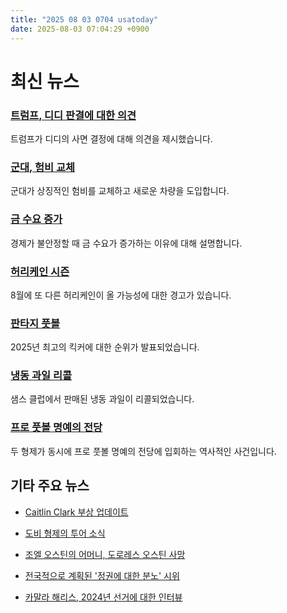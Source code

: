 ```yaml
---
title: "2025 08 03 0704 usatoday"
date: 2025-08-03 07:04:29 +0900
---
```


# 최신 뉴스

### [트럼프, 디디 판결에 대한 의견](https://www.usatoday.com/story/entertainment/celebrities/2025/08/01/will-trump-pardon-sean-diddy-combs/85488194007/)
트럼프가 디디의 사면 결정에 대해 의견을 제시했습니다.

### [군대, 험비 교체](https://www.usatoday.com/story/news/politics/2025/08/02/armys-replacement-for-humvee-infantry-squad-vehicle/85421688007/)
군대가 상징적인 험비를 교체하고 새로운 차량을 도입합니다.

### [금 수요 증가](https://www.usatoday.com/story/money/2025/08/02/fed-reserve-gold-vault/85425530007/)
경제가 불안정할 때 금 수요가 증가하는 이유에 대해 설명합니다.

### [허리케인 시즌](https://www.usatoday.com/story/news/nation/2025/08/02/hurricane-season-activity-august-helene/85488808007/)
8월에 또 다른 허리케인이 올 가능성에 대한 경고가 있습니다.

### [판타지 풋볼](https://www.usatoday.com/story/sports/fantasy/football/2025/08/02/fantasy-football-kicker-rankings-list-2025/85414367007/)
2025년 최고의 킥커에 대한 순위가 발표되었습니다.

### [냉동 과일 리콜](https://www.usatoday.com/story/money/food/2025/08/02/freeze-dried-fruit-sams-club-recall/85489524007/)
샘스 클럽에서 판매된 냉동 과일이 리콜되었습니다.

### [프로 풋볼 명예의 전당](https://www.usatoday.com/story/sports/nfl/columnist/bell/2025/08/02/sterling-sharpe-shannon-sharpe-pro-football-hall-of-fame/85486010007/)
두 형제가 동시에 프로 풋볼 명예의 전당에 입회하는 역사적인 사건입니다.

## 기타 주요 뉴스
- [Caitlin Clark 부상 업데이트](https://www.usatoday.com/story/sports/wnba/fever/2025/08/01/caitlin-clark-injury-update-fever-wings/85466811007/)

- [도비 형제의 투어 소식](https://www.usatoday.com/story/entertainment/music/2025/08/01/doobie-brothers-walk-this-road-tour-2025/85476825007/)
- [조엘 오스틴의 어머니, 도로레스 오스틴 사망](https://www.usatoday.com/story/news/nation/2025/08/01/joel-osteen-mom-dolores-osteen-dies/85472381007/)
- [전국적으로 계획된 '정권에 대한 분노' 시위](https://www.usatoday.com/story/news/local/2025/08/01/rage-against-the-regime-protests-aug-2-in-ocala-florida-and-nationwide/85472288007/)
- [카말라 해리스, 2024년 선거에 대한 인터뷰](https://www.usatoday.com/story/news/politics/2025/08/01/kamala-harris-2024-election-colbert-interview/85471777007/)